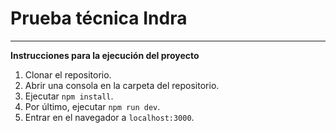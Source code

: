 # Prueba técnica Indra
---

**Instrucciones para la ejecución del proyecto**

1. Clonar el repositorio.
2. Abrir una consola en la carpeta del repositorio.
3. Ejecutar `npm install`.
4. Por último, ejecutar `npm run dev`.
5. Entrar en el navegador a `localhost:3000`.